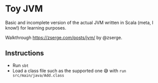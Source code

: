 # Toy JVM

Basic and incomplete version of the actual JVM written in Scala (meta, I know!) for learning purposes.

Walkthrough https://zserge.com/posts/jvm/ by @zserge.

## Instructions

- Run `sbt`
- Load a class file such as the supported one 😅 with `run src/main/java/Add.class`
